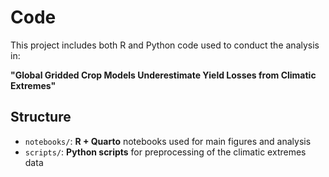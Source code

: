 # Code

This project includes both R and Python code used to conduct the analysis in:

**"Global Gridded Crop Models Underestimate Yield Losses from Climatic Extremes"**

## Structure

- `notebooks/`: **R + Quarto** notebooks used for main figures and analysis
- `scripts/`: **Python scripts** for preprocessing of the climatic extremes data

